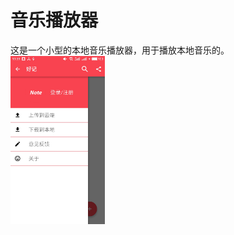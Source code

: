 # 音乐播放器
这是一个小型的本地音乐播放器，用于播放本地音乐的。
<img src="https://github.com/codeteenager/CodeNote/blob/master/images/five.jpg" width="30%" height="30%"/>
<br/>
